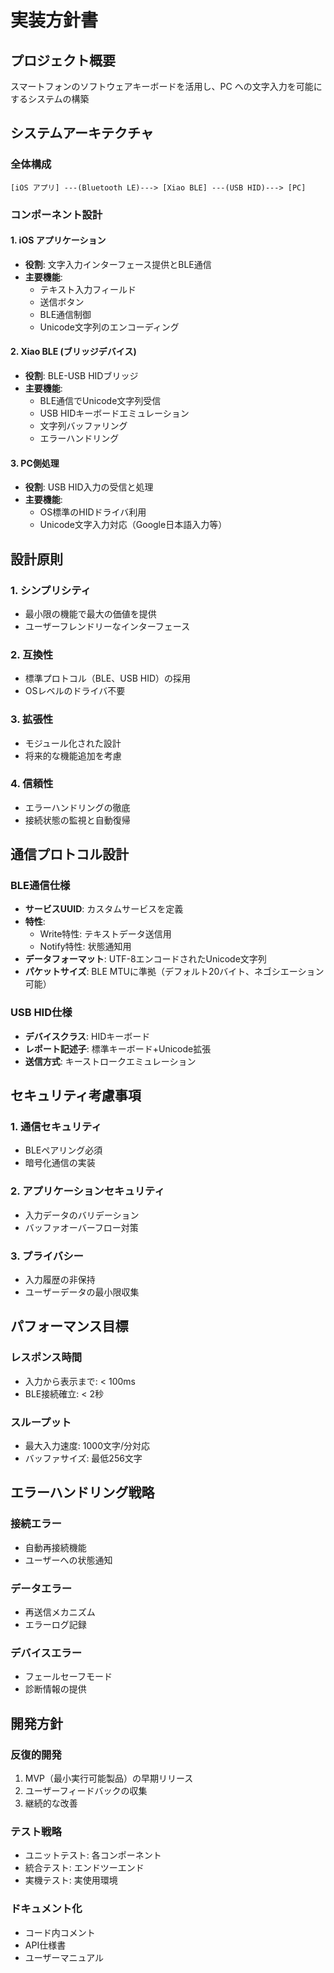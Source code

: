 # 実装方針書

## プロジェクト概要
スマートフォンのソフトウェアキーボードを活用し、PC への文字入力を可能にするシステムの構築

## システムアーキテクチャ

### 全体構成
```
[iOS アプリ] ---(Bluetooth LE)---> [Xiao BLE] ---(USB HID)---> [PC]
```

### コンポーネント設計

#### 1. iOS アプリケーション
- **役割**: 文字入力インターフェース提供とBLE通信
- **主要機能**:
  - テキスト入力フィールド
  - 送信ボタン
  - BLE通信制御
  - Unicode文字列のエンコーディング

#### 2. Xiao BLE (ブリッジデバイス)
- **役割**: BLE-USB HIDブリッジ
- **主要機能**:
  - BLE通信でUnicode文字列受信
  - USB HIDキーボードエミュレーション
  - 文字列バッファリング
  - エラーハンドリング

#### 3. PC側処理
- **役割**: USB HID入力の受信と処理
- **主要機能**:
  - OS標準のHIDドライバ利用
  - Unicode文字入力対応（Google日本語入力等）

## 設計原則

### 1. シンプリシティ
- 最小限の機能で最大の価値を提供
- ユーザーフレンドリーなインターフェース

### 2. 互換性
- 標準プロトコル（BLE、USB HID）の採用
- OSレベルのドライバ不要

### 3. 拡張性
- モジュール化された設計
- 将来的な機能追加を考慮

### 4. 信頼性
- エラーハンドリングの徹底
- 接続状態の監視と自動復帰

## 通信プロトコル設計

### BLE通信仕様
- **サービスUUID**: カスタムサービスを定義
- **特性**:
  - Write特性: テキストデータ送信用
  - Notify特性: 状態通知用
- **データフォーマット**: UTF-8エンコードされたUnicode文字列
- **パケットサイズ**: BLE MTUに準拠（デフォルト20バイト、ネゴシエーション可能）

### USB HID仕様
- **デバイスクラス**: HIDキーボード
- **レポート記述子**: 標準キーボード+Unicode拡張
- **送信方式**: キーストロークエミュレーション

## セキュリティ考慮事項

### 1. 通信セキュリティ
- BLEペアリング必須
- 暗号化通信の実装

### 2. アプリケーションセキュリティ
- 入力データのバリデーション
- バッファオーバーフロー対策

### 3. プライバシー
- 入力履歴の非保持
- ユーザーデータの最小限収集

## パフォーマンス目標

### レスポンス時間
- 入力から表示まで: < 100ms
- BLE接続確立: < 2秒

### スループット
- 最大入力速度: 1000文字/分対応
- バッファサイズ: 最低256文字

## エラーハンドリング戦略

### 接続エラー
- 自動再接続機能
- ユーザーへの状態通知

### データエラー
- 再送信メカニズム
- エラーログ記録

### デバイスエラー
- フェールセーフモード
- 診断情報の提供

## 開発方針

### 反復的開発
1. MVP（最小実行可能製品）の早期リリース
2. ユーザーフィードバックの収集
3. 継続的な改善

### テスト戦略
- ユニットテスト: 各コンポーネント
- 統合テスト: エンドツーエンド
- 実機テスト: 実使用環境

### ドキュメント化
- コード内コメント
- API仕様書
- ユーザーマニュアル